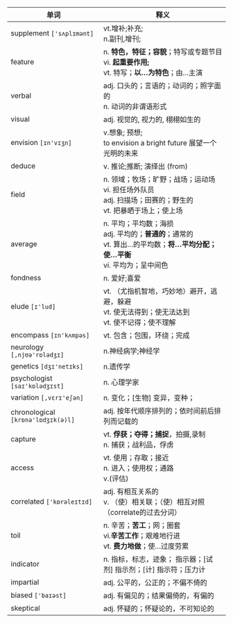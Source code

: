 
单词 | 释义
---|---
supplement ```['sʌplɪmənt] ```| vt.增补;补充; <br/>n.副刊,增刊;
feature | n. **特色，特征；容貌**；特写或专题节目 <br/> vi. **起重要作用;** <br/> vt. 特写；**以…为特色**；由…主演
verbal | adj. 口头的；言语的；动词的；照字面的 <br/> n. 动词的非谓语形式
visual | adj. 视觉的, 视力的, 栩栩如生的
envision ```[ɪn'vɪʒn]```| v.想象; 预想;<br/>to envision a bright future 展望一个光明的未来
deduce | v. 推论;推断; 演绎出  (from)
field | n. 领域；牧场；旷野；战场；运动场 <br/> vi. 担任场外队员<br/>adj. 扫描场；田赛的；野生的<br/> vt. 把暴晒于场上；使上场
average | n. 平均；平均数；海损<br/>adj. 平均的；**普通的**；通常的<br/>vt. 算出…的平均数；**将…平均分配；使…平衡**<br/>vi. 平均为；呈中间色
fondness | n. 爱好;喜爱
elude ```[ɪ'lud]```| vt. （尤指机智地，巧妙地）避开，逃避，躲避<br/>vt. 使无法得到；使无法达到<br/>vt. 使不记得；使不理解
encompass ```[ɪn'kʌmpəs]``` | vt. 包含；包围，环绕；完成
neurology``` [,njʊə'rɒlədʒɪ]``` | n.神经病学;神经学
genetics ```[dʒɪ'netɪks]``` | n.遗传学
psychologist ```[saɪ'kɒlədʒɪst]``` | n. 心理学家
variation ```[,vɛrɪ'eʃən]``` | n. 变化；[生物] 变异，变种；
chronological ```[krɒnə'lɒdʒɪk(ə)l]``` | adj. 按年代顺序排列的；依时间前后排列而记载的
capture | vt. **俘获；夺得；捕捉**，拍摄,录制<br/>n. 捕获；战利品，俘虏
access | vt. 使用；存取；接近<br/>n. 进入；使用权；通路<br/> v.(评估)
correlated ```['kɒrəleɪtɪd]```| adj. 有相互关系的<br/>v. （使）相关联；（使）相互对照（correlate的过去分词）
toil | n. 辛苦；**苦工**；网；圈套<br/>vi.**辛苦工作**；艰难地行进<br/>vt. **费力地做**；使…过度劳累
indicator | n. 指标，标志，迹象； 指示器；[试剂] 指示剂；[计] 指示符；压力计
impartial | adj. 公平的，公正的；不偏不倚的
biased ```['baɪəst]```  |adj. 有偏见的；结果偏倚的，有偏的
skeptical | adj. 怀疑的；怀疑论的，不可知论的
